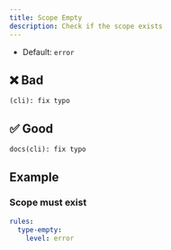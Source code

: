 ```yaml
---
title: Scope Empty
description: Check if the scope exists
---
```


* Default: `error`

## ❌ Bad

```console
(cli): fix typo
```

## ✅ Good

```console
docs(cli): fix typo
```

## Example

### Scope must exist

```yaml
rules:
  type-empty:
    level: error
```
